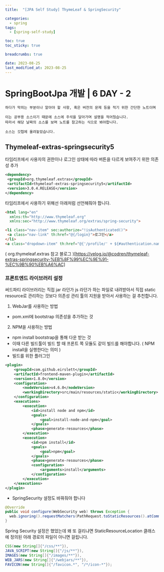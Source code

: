```yaml
---
title:  "[JPA Self Study] ThymeLeaf & SpringSecurity"

categories:
  - spring
tags:
  - [spring-self-study]

toc: true
toc_sticky: true

breadcrumbs: true

date: 2023-08-25
last_modified_at: 2023-08-25
---
```


# SpringBootJpa 개발 | 6 DAY - 2
```
하다가 막히는 부분이나 알아야 할 사항, 혹은 버전의 문제 등을 적기 위한 간단한 노트이며

이는 공부용 소스이기 때문에 소스에 주석을 달아가며 설명을 적어뒀습니다.
따라서 해당 날짜의 소스를 보며 노트를 참고하는 식으로 봐야합니다.

소스는 깃헙에 올려놓았습니다.
```

## Thymeleaf-extras-springsecurity5

타임리프에서 사용자의 권한이나 로그인 상태에 따라 버튼을 다르게 보여주기 위한 의존성 추가
```xml
<dependency>  
 <groupId>org.thymeleaf.extras</groupId>  
 <artifactId>thymeleaf-extras-springsecurity5</artifactId>  
 <version>3.0.4.RELEASE</version>  
</dependency>
```
타임리프에서 사용하기 위해선 아래처럼 선언해줘야 합니다.
```html
<html lang="en"  
  xmlns:th="http://www.thymeleaf.org"  
  xmlns:sec="http://www.thymeleaf.org/extras/spring-security">
```
```html
<li class="nav-item" sec:authorize="!isAuthenticated()">  
 <a class="nav-link" th:href="@{/login}">로그인</a>  
</li>
<a class="dropdown-item" th:href="@{'/profile/' + ${#authentication.name}}">프로필</a>
```
( org.thymeleaf.extras 참고 블로그 )[https://velog.io/@codren/thymeleaf-extras-springsecurity-%EB%8F%99%EC%9E%91-%EC%9B%90%EB%A6%AC]

### 프론트엔드 라이브러리 설정
써드파티 라이브러리는 직접 jar 라던가 js 라던가 하는 파일로 내려받아서 직접 static resource로 관리하는 것보다 의존성 관리 툴의 지원을 받아서 사용하는 걸 추천합니다.

1. WebJar를 사용하는 방법
  - pom.xml에 bootstrap 의존성을 추가하는 것

2. NPM을 사용하는 방법
  - npm install bootstrap을 통해 다운 받는 것
  - 이때 다른 빌드툴이 빌드 할 때 프론트 쪽 모듈도 같이 빌드를 해야합니다. ( NPM install을 실행한다는 의미 )
  - 빌드를 위한 플러그인

```xml
<plugin>
	<groupId>com.github.eirslett</groupId>
	<artifactId>frontend-maven-plugin</artifactId>
	<version>1.8.0</version>
	<configuration>
		<nodeVersion>v4.6.0</nodeVersion>
		<workingDirectory>src/main/resources/static</workingDirectory>
	</configuration>
	<executions>
		<execution>
			<id>install node and npm</id>
			<goals>
				<goal>install-node-and-npm</goal>
			</goals>
			<phase>generate-resources</phase>
		</execution>
		<execution>
			<id>npm install</id>
			<goals>
				<goal>npm</goal>
			</goals>
			<phase>generate-resources</phase>
			<configuration>
				<arguments>install</arguments>
			</configuration>
		</execution>
	</executions>
</plugin>
```

- SpringSecurity 설정도 바꿔줘야 합니다
```java
@Override  
public void configure(WebSecurity web) throws Exception {  
  web.ignoring().requestMatchers(PathRequest.toStaticResources().atCommonLocations());  
}
```
Spring Security 설정은 했었는데 왜 또 걸리냐면
StaticResourceLocation 클래스에 정의된 아래 경로의 파일이 아니면 걸립니다.

```java
CSS(new String[]{"/css/**"}),  
JAVA_SCRIPT(new String[]{"/js/**"}),  
IMAGES(new String[]{"/images/**"}),  
WEB_JARS(new String[]{"/webjars/**"}),  
FAVICON(new String[]{"/favicon.*", "/*/icon-*"});
```
